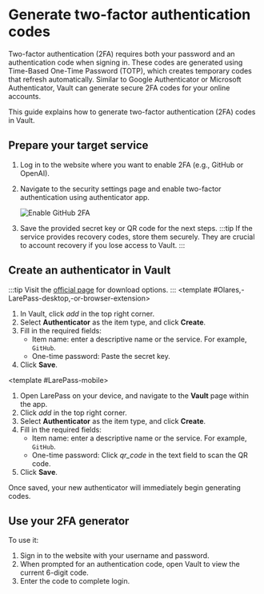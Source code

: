 # Generate two-factor authentication codes
Two-factor authentication (2FA) requires both your password and an authentication code when signing in. These codes are generated using Time-Based One-Time Password (TOTP), which creates temporary codes that refresh automatically. Similar to Google Authenticator or Microsoft Authenticator, Vault can generate secure 2FA codes for your online accounts.

This guide explains how to generate two-factor authentication (2FA) codes in Vault.
## Prepare your target service
1. Log in to the website where you want to enable 2FA (e.g., GitHub or OpenAI).
2. Navigate to the security settings page and enable two-factor authentication using authenticator app.

   ![Enable GitHub 2FA](/images/manual/tasks/2fa-github.png)
3. Save the provided secret key or QR code for the next steps.
:::tip
If the service provides recovery codes, store them securely. They are crucial to account recovery if you lose access to Vault.
:::

## Create an authenticator in Vault
:::tip
Visit the [official page](https://www.olares.xyz/larepass) for download options.
:::
<tabs>
<template #Olares,-LarePass-desktop,-or-browser-extension>

1. In Vault, click <i class="material-symbols-outlined">add</i> in the top right corner.
2. Select **Authenticator** as the item type, and click **Create**.
3. Fill in the required fields:
    - Item name: enter a descriptive name or the service. For example, `GitHub`.
    - One-time password: Paste the secret key.
4. Click **Save**.
</template>

<template #LarePass-mobile>

1. Open LarePass on your device, and navigate to the **Vault** page within the app.
2. Click <i class="material-symbols-outlined">add</i> in the top right corner.
3. Select **Authenticator** as the item type, and click **Create**.
4. Fill in the required fields:
    - Item name: enter a descriptive name or the service. For example, `GitHub`.
    - One-time password: Click <i class="material-symbols-outlined">qr_code</i> in the text field to scan the QR code.
5. Click **Save**.
</template>
</tabs>
Once saved, your new authenticator will immediately begin generating codes.

## Use your 2FA generator
 To use it:
1. Sign in to the website with your username and password.
2. When prompted for an authentication code, open Vault to view the current 6-digit code.
3. Enter the code to complete login.
